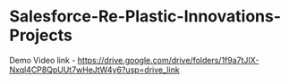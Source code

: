 # Salesforce-Re-Plastic-Innovations-Projects

Demo Video link - https://drive.google.com/drive/folders/1f9a7tJIX-Nxql4CP8QpUUt7wHeJtW4y6?usp=drive_link
